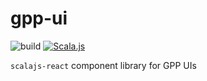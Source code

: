 # gpp-ui

![build](https://github.com/gemini-hlsw/gpp-ui/workflows/build/badge.svg)
[![Scala.js](http://scala-js.org/assets/badges/scalajs-0.6.29.svg)](http://scala-js.org)

`scalajs-react` component library for GPP UIs
